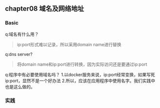 ## chapter08 域名及网络地址

### Basic

q:域名有什么用？
>ip:port形式难以记录，所以采用domain name进行替换

q:dns server?
>将domain name和ip:port进行转换，因为实际访问还是要通过ip:port

q:程序中有必要使用域名吗？
1.以docker服务来说，ip:port经常变换，如果写死ip:port，显然不是一个好办法
2.所以，应该在应用程序中使用名字。我们实践中也是这么做的。

### 实践